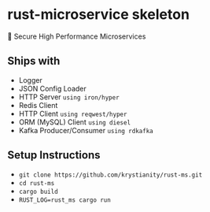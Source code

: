 # rust-microservice skeleton

:fishing_pole_and_fish: Secure High Performance Microservices

## Ships with

* Logger
* JSON Config Loader
* HTTP Server `using iron/hyper`
* Redis Client
* HTTP Client `using reqwest/hyper`
* ORM (MySQL) Client `using diesel`
* Kafka Producer/Consumer `using rdkafka`

## Setup Instructions

* `git clone https://github.com/krystianity/rust-ms.git`
* `cd rust-ms`
* `cargo build`
* `RUST_LOG=rust_ms cargo run`